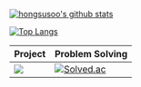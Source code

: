 [![hongsusoo's github stats](https://github-readme-stats.vercel.app/api?username=hongsusoo&hide=issues&show_icons=true&theme=dracula)](https://github.com/hongsusoo/github-readme-stats)

[![Top Langs](https://github-readme-stats.vercel.app/api/top-langs/?username=hongsusoo&layout=compact&theme=dracula)](https://github.com/hongsusoo)

|Project|Problem Solving|
|---|---|
|<a href="https://www.notion.so/PJT_Master-c921c5973d2a440fa4e60053cb7ed289" target="_blank"><img src="https://img.shields.io/badge/Notion-000000?style=flat-square&logo=Notion&logoColor=white"/></a>|[![Solved.ac](http://mazassumnida.wtf/api/mini/generate_badge?boj=hyhgoodgo7)](https://solved.ac/hyhgoodgo7)|


